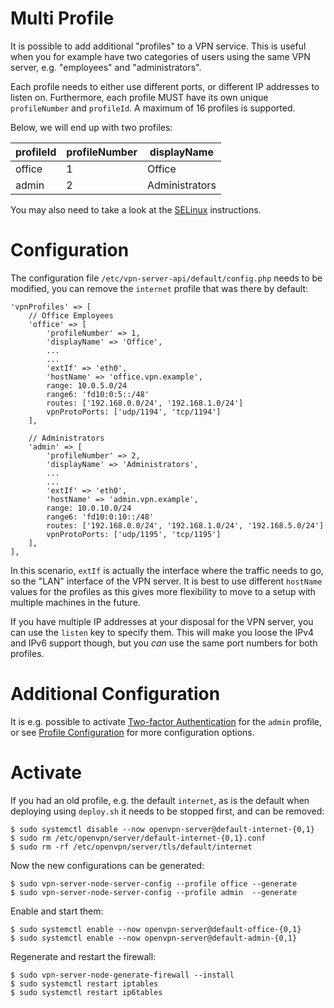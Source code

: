 # Multi Profile

It is possible to add additional "profiles" to a VPN service. This is useful 
when you for example have two categories of users using the same VPN server,
e.g. "employees" and "administrators". 

Each profile needs to either use different ports, or different IP addresses 
to listen on. Furthermore, each profile MUST have its own unique 
`profileNumber` and `profileId`. A maximum of 16 profiles is supported.

Below, we will end up with two profiles:

| profileId | profileNumber | displayName    |
| --------- | ------------- | -------------- |
| office    | 1             | Office         |
| admin     | 2             | Administrators |

You may also need to take a look at the [SELinux](SELINUX.md) instructions.

# Configuration

The configuration file `/etc/vpn-server-api/default/config.php` needs to be 
modified, you can remove the `internet` profile that was there by default:

    'vpnProfiles' => [
        // Office Employees
        'office' => [
            'profileNumber' => 1,
            'displayName' => 'Office',
            ...
            ...
            'extIf' => 'eth0',
            'hostName' => 'office.vpn.example',
            range: 10.0.5.0/24
            range6: 'fd10:0:5::/48'
            routes: ['192.168.0.0/24', '192.168.1.0/24']
            vpnProtoPorts: ['udp/1194', 'tcp/1194']
        ],

        // Administrators
        'admin' => [
            'profileNumber' => 2,
            'displayName' => 'Administrators',
            ...
            ...
            'extIf' => 'eth0',
            'hostName' => 'admin.vpn.example',
            range: 10.0.10.0/24
            range6: 'fd10:0:10::/48'
            routes: ['192.168.0.0/24', '192.168.1.0/24', '192.168.5.0/24']
            vpnProtoPorts: ['udp/1195', 'tcp/1195']
        ],
    ],

In this scenario, `extIf` is actually the interface where the traffic needs 
to go, so the "LAN" interface of the VPN server. It is best to use different
`hostName` values for the profiles as this gives more flexibility to move to
a setup with multiple machines in the future.

If you have multiple IP addresses at your disposal for the VPN server, you 
can use the `listen` key to specify them. This will make you loose the IPv4 and
IPv6 support though, but you _can_ use the same port numbers for both 
profiles.

# Additional Configuration

It is e.g. possible to activate [Two-factor Authentication](2FA.md) for the 
`admin` profile, or see [Profile Configuration](PROFILE_CONFIG.md) for more
configuration options.

# Activate

If you had an old profile, e.g. the default `internet`, as is the default when
deploying using `deploy.sh` it needs to be stopped first, and can be removed:

    $ sudo systemctl disable --now openvpn-server@default-internet-{0,1}
    $ sudo rm /etc/openvpn/server/default-internet-{0,1}.conf
    $ sudo rm -rf /etc/openvpn/server/tls/default/internet

Now the new configurations can be generated:

    $ sudo vpn-server-node-server-config --profile office --generate 
    $ sudo vpn-server-node-server-config --profile admin  --generate

Enable and start them:

    $ sudo systemctl enable --now openvpn-server@default-office-{0,1}
    $ sudo systemctl enable --now openvpn-server@default-admin-{0,1}

Regenerate and restart the firewall:

    $ sudo vpn-server-node-generate-firewall --install
    $ sudo systemctl restart iptables
    $ sudo systemctl restart ip6tables
